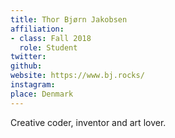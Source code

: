 ```yaml
---
title: Thor Bjørn Jakobsen
affiliation:
- class: Fall 2018
  role: Student
twitter:
github:
website: https://www.bj.rocks/
instagram:
place: Denmark
---
```

Creative coder, inventor and art lover.
